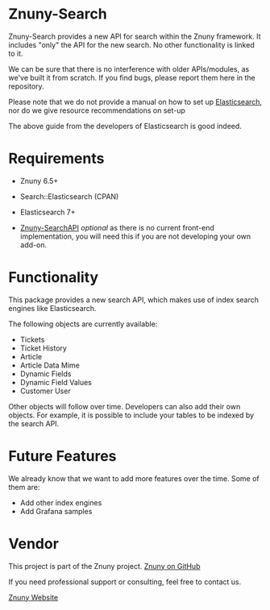 Znuny-Search
====================

Znuny-Search provides a new API for search within the Znuny framework.
It includes "only" the API for the new search. No other functionality
is linked to it.

We can be sure that there is no interference with older APIs/modules, as we've built it from scratch.
If you find bugs, please report them here in the repository.

Please note that we do not provide a manual on how to set up [Elasticsearch](https://www.elastic.co/guide/en/elasticsearch/reference/current/install-elasticsearch.html), nor do we give resource recommendations on set-up

The above guide from the developers of Elasticsearch is good indeed.

Requirements
============
- Znuny 6.5+
- Search::Elasticsearch (CPAN)
- Elasticsearch 7+

- [Znuny-SearchAPI](https://github.com/znuny/Znuny-SearchFrontend/) *optional* as there is no current front-end implementation, you will need this if you are not developing your own add-on.

Functionality
=============

This package provides a new search API, which makes use of index search engines like Elasticsearch.

The following objects are currently available:

* Tickets
* Ticket History
* Article
* Article Data Mime
* Dynamic Fields
* Dynamic Field Values
* Customer User

Other objects will follow over time. Developers can also add their own objects. For example, it is possible to include your tables to be indexed by the search API.

Future Features
=============

We already know that we want to add more features over the time.
Some of them are:
- Add other index engines
- Add Grafana samples

Vendor
=======
This project is part of the Znuny project.
[Znuny on GitHub](https://github.com/znuny/Znuny/)

If you need professional support or consulting, feel free to contact us.

[Znuny Website](https://www.znuny.com)
